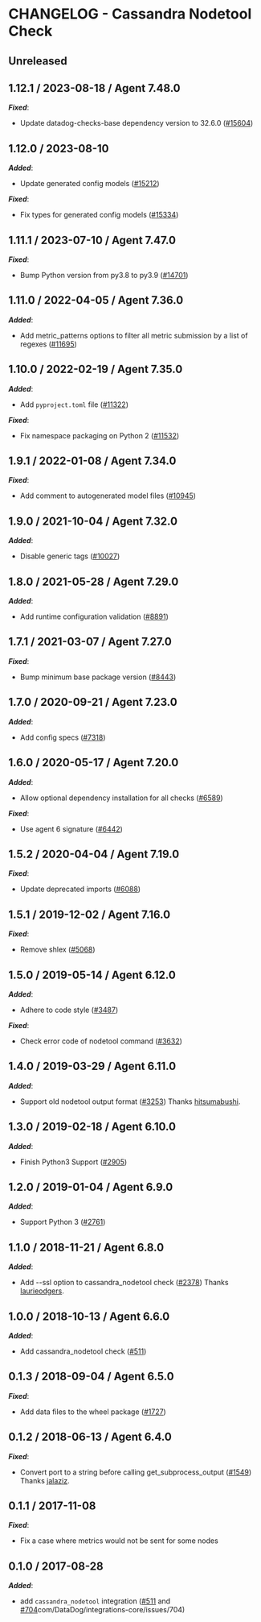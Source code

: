 # CHANGELOG - Cassandra Nodetool Check

## Unreleased

## 1.12.1 / 2023-08-18 / Agent 7.48.0

***Fixed***:

* Update datadog-checks-base dependency version to 32.6.0 ([#15604](https://github.com/DataDog/integrations-core/pull/15604))

## 1.12.0 / 2023-08-10

***Added***:

* Update generated config models ([#15212](https://github.com/DataDog/integrations-core/pull/15212))

***Fixed***:

* Fix types for generated config models ([#15334](https://github.com/DataDog/integrations-core/pull/15334))

## 1.11.1 / 2023-07-10 / Agent 7.47.0

***Fixed***:

* Bump Python version from py3.8 to py3.9 ([#14701](https://github.com/DataDog/integrations-core/pull/14701))

## 1.11.0 / 2022-04-05 / Agent 7.36.0

***Added***:

* Add metric_patterns options to filter all metric submission by a list of regexes ([#11695](https://github.com/DataDog/integrations-core/pull/11695))

## 1.10.0 / 2022-02-19 / Agent 7.35.0

***Added***:

* Add `pyproject.toml` file ([#11322](https://github.com/DataDog/integrations-core/pull/11322))

***Fixed***:

* Fix namespace packaging on Python 2 ([#11532](https://github.com/DataDog/integrations-core/pull/11532))

## 1.9.1 / 2022-01-08 / Agent 7.34.0

***Fixed***:

* Add comment to autogenerated model files ([#10945](https://github.com/DataDog/integrations-core/pull/10945))

## 1.9.0 / 2021-10-04 / Agent 7.32.0

***Added***:

* Disable generic tags ([#10027](https://github.com/DataDog/integrations-core/pull/10027))

## 1.8.0 / 2021-05-28 / Agent 7.29.0

***Added***:

* Add runtime configuration validation ([#8891](https://github.com/DataDog/integrations-core/pull/8891))

## 1.7.1 / 2021-03-07 / Agent 7.27.0

***Fixed***:

* Bump minimum base package version ([#8443](https://github.com/DataDog/integrations-core/pull/8443))

## 1.7.0 / 2020-09-21 / Agent 7.23.0

***Added***:

* Add config specs ([#7318](https://github.com/DataDog/integrations-core/pull/7318))

## 1.6.0 / 2020-05-17 / Agent 7.20.0

***Added***:

* Allow optional dependency installation for all checks ([#6589](https://github.com/DataDog/integrations-core/pull/6589))

***Fixed***:

* Use agent 6 signature ([#6442](https://github.com/DataDog/integrations-core/pull/6442))

## 1.5.2 / 2020-04-04 / Agent 7.19.0

***Fixed***:

* Update deprecated imports ([#6088](https://github.com/DataDog/integrations-core/pull/6088))

## 1.5.1 / 2019-12-02 / Agent 7.16.0

***Fixed***:

* Remove shlex ([#5068](https://github.com/DataDog/integrations-core/pull/5068))

## 1.5.0 / 2019-05-14 / Agent 6.12.0

***Added***:

* Adhere to code style ([#3487](https://github.com/DataDog/integrations-core/pull/3487))

***Fixed***:

* Check error code of nodetool command ([#3632](https://github.com/DataDog/integrations-core/pull/3632))

## 1.4.0 / 2019-03-29 / Agent 6.11.0

***Added***:

* Support old nodetool output format ([#3253](https://github.com/DataDog/integrations-core/pull/3253)) Thanks [hitsumabushi](https://github.com/hitsumabushi).

## 1.3.0 / 2019-02-18 / Agent 6.10.0

***Added***:

* Finish Python3 Support ([#2905](https://github.com/DataDog/integrations-core/pull/2905))

## 1.2.0 / 2019-01-04 / Agent 6.9.0

***Added***:

* Support Python 3 ([#2761](https://github.com/DataDog/integrations-core/pull/2761))

## 1.1.0 / 2018-11-21 / Agent 6.8.0

***Added***:

* Add --ssl option to cassandra_nodetool check ([#2378](https://github.com/DataDog/integrations-core/pull/2378)) Thanks [laurieodgers](https://github.com/laurieodgers).

## 1.0.0 / 2018-10-13 / Agent 6.6.0

***Added***:

* Add cassandra_nodetool check ([#511](https://github.com/DataDog/integrations-core/pull/511))

## 0.1.3 / 2018-09-04 / Agent 6.5.0

***Fixed***:

* Add data files to the wheel package ([#1727](https://github.com/DataDog/integrations-core/pull/1727))

## 0.1.2 / 2018-06-13 / Agent 6.4.0

***Fixed***:

* Convert port to a string before calling get_subprocess_output ([#1549](https://github.com/DataDog/integrations-core/pull/1549)) Thanks [jalaziz](https://github.com/jalaziz).

## 0.1.1 / 2017-11-08

***Fixed***:

* Fix a case where metrics would not be sent for some nodes

## 0.1.0 / 2017-08-28

***Added***:

* add `cassandra_nodetool` integration ([#511](https://github.com/DataDog/integrations-core/issues/511) and [#704](https://github)com/DataDog/integrations-core/issues/704)

